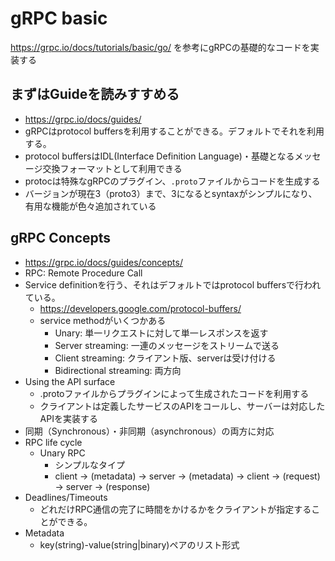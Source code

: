 # gRPC basic
https://grpc.io/docs/tutorials/basic/go/ を参考にgRPCの基礎的なコードを実装する

## まずはGuideを読みすすめる
- https://grpc.io/docs/guides/
- gRPCはprotocol buffersを利用することができる。デフォルトでそれを利用する。
- protocol buffersはIDL(Interface Definition Language)・基礎となるメッセージ交換フォーマットとして利用できる
- protocは特殊なgRPCのプラグイン、`.proto`ファイルからコードを生成する
- バージョンが現在3（proto3）まで、3になるとsyntaxがシンプルになり、有用な機能が色々追加されている

## gRPC Concepts
- https://grpc.io/docs/guides/concepts/
- RPC: Remote Procedure Call
- Service definitionを行う、それはデフォルトではprotocol buffersで行われている。
    - https://developers.google.com/protocol-buffers/
    - service methodがいくつかある
        - Unary: 単一リクエストに対して単一レスポンスを返す
        - Server streaming: 一連のメッセージをストリームで送る
        - Client streaming: クライアント版、serverは受け付ける
        - Bidirectional streaming: 両方向
- Using the API surface
    - .protoファイルからプラグインによって生成されたコードを利用する
    - クライアントは定義したサービスのAPIをコールし、サーバーは対応したAPIを実装する
- 同期（Synchronous）・非同期（asynchronous）の両方に対応
- RPC life cycle
    - Unary RPC
        - シンプルなタイプ
        - client -> (metadata) -> server -> (metadata) -> client -> (request) -> server -> (response)
- Deadlines/Timeouts
    - どれだけRPC通信の完了に時間をかけるかをクライアントが指定することができる。
- Metadata
    - key(string)-value(string|binary)ペアのリスト形式
